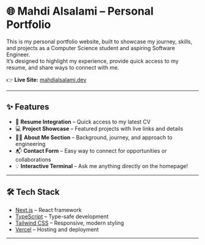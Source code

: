 # 🌐 Mahdi Alsalami – Personal Portfolio

This is my personal portfolio website, built to showcase my journey, skills, and projects as a Computer Science student and aspiring Software Engineer.  
It’s designed to highlight my experience, provide quick access to my resume, and share ways to connect with me.

👉 **Live Site:** [mahdialsalami.dev](https://www.mahdialsalami.dev/)

---

## ✨ Features
- 📄 **Resume Integration** – Quick access to my latest CV
- 💻 **Project Showcase** – Featured projects with live links and details
- 🧑‍💻 **About Me Section** – Background, journey, and approach to engineering
- 📬 **Contact Form** – Easy way to connect for opportunities or collaborations
- 💡 **Interactive Terminal** – Ask me anything directly on the homepage!

---

## 🛠️ Tech Stack
- [Next.js](https://nextjs.org/) – React framework
- [TypeScript](https://www.typescriptlang.org/) – Type-safe development
- [Tailwind CSS](https://tailwindcss.com/) – Responsive, modern styling
- [Vercel](https://vercel.com/) – Hosting and deployment

---
